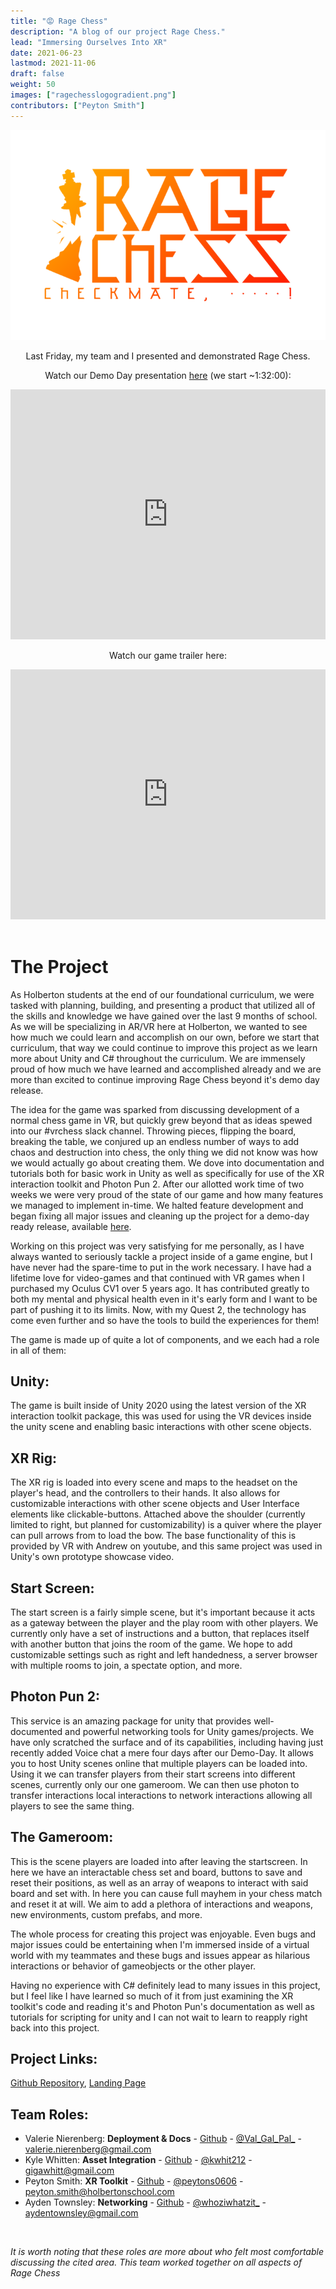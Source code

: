 ```yaml
---
title: "😡 Rage Chess"
description: "A blog of our project Rage Chess."
lead: "Immersing Ourselves Into XR"
date: 2021-06-23
lastmod: 2021-11-06
draft: false
weight: 50
images: ["ragechesslogogradient.png"]
contributors: ["Peyton Smith"]
---
```


<div align="center">
<img src="ragechesslogogradient.png">




Last Friday, my team and I presented and demonstrated Rage Chess.



Watch our Demo Day presentation [here](https://www.youtube.com/watch?v=vbvFjBUNubo) (we start ~1:32:00):



<iframe  width="100%"  height="400px"  src="https://www.youtube.com/embed/vbvFjBUNubo?t=5519"  title="YouTube video player"  frameborder="0"  allow="accelerometer; autoplay; clipboard-write; encrypted-media; gyroscope; picture-in-picture"  allowfullscreen></iframe>



Watch our game trailer here:

<iframe  width="100%"  height="400px"  src="https://www.youtube.com/embed/CHwq2JNkkTU"  title="YouTube video player"  frameborder="0"  allow="accelerometer; autoplay; clipboard-write; encrypted-media; gyroscope; picture-in-picture"  allowfullscreen></iframe>

</div>



<br>



# The Project

As Holberton students at the end of our foundational curriculum, we were tasked with planning, building, and presenting a product that utilized all of the skills and knowledge we have gained over the last 9 months of school. As we will be specializing in AR/VR here at Holberton, we wanted to see how much we could learn and accomplish on our own, before we start that curriculum, that way we could continue to improve this project as we learn more about Unity and C# throughout the curriculum. We are immensely proud of how much we have learned and accomplished already and we are more than excited to continue improving Rage Chess beyond it's demo day release.



The idea for the game was sparked from discussing development of a normal chess game in VR, but quickly grew beyond that as ideas spewed into our #vrchess slack channel. Throwing pieces, flipping the board, breaking the table, we conjured up an endless number of ways to add chaos and destruction into chess, the only thing we did not know was how we would actually go about creating them. We dove into documentation and tutorials both for basic work in Unity as well as specifically for use of the XR interaction toolkit and Photon Pun 2. After our allotted work time of two weeks we were very proud of the state of our game and how many features we managed to implement in-time. We halted feature development and began fixing all major issues and cleaning up the project for a demo-day ready release, available [here](https://github.com/aydentownsley/RageChess).



Working on this project was very satisfying for me personally, as I have always wanted to seriously tackle a project inside of a game engine, but I have never had the spare-time to put in the work necessary. I have had a lifetime love for video-games and that continued with VR games when I purchased my Oculus CV1 over 5 years ago. It has contributed greatly to both my mental and physical health even in it's early form and I want to be part of pushing it to its limits. Now, with my Quest 2, the technology has come even further and so have the tools to build the experiences for them!



The game is made up of quite a lot of components, and we each had a role in all of them:



## Unity:

The game is built inside of Unity 2020 using the latest version of the XR interaction toolkit package, this was used for using the VR devices inside the unity scene and enabling basic interactions with other scene objects.



## XR Rig:

The XR rig is loaded into every scene and maps to the headset on the player's head, and the controllers to their hands. It also allows for customizable interactions with other scene objects and User Interface elements like clickable-buttons. Attached above the shoulder (currently limited to right, but planned for customizability) is a quiver where the player can pull arrows from to load the bow. The base functionality of this is provided by VR with Andrew on youtube, and this same project was used in Unity's own prototype showcase video.



## Start Screen:

The start screen is a fairly simple scene, but it's important because it acts as a gateway between the player and the play room with other players. We currently only have a set of instructions and a button, that replaces itself with another button that joins the room of the game. We hope to add customizable settings such as right and left handedness, a server browser with multiple rooms to join, a spectate option, and more.



## Photon Pun 2:

This service is an amazing package for unity that provides well-documented and powerful networking tools for Unity games/projects. We have only scratched the surface and of its capabilities, including having just recently added Voice chat a mere four days after our Demo-Day. It allows you to host Unity scenes online that multiple players can be loaded into. Using it we can transfer players from their start screens into different scenes, currently only our one gameroom. We can then use photon to transfer interactions local interactions to network interactions allowing all players to see the same thing.



## The Gameroom:

This is the scene players are loaded into after leaving the startscreen. In here we have an interactable chess set and board, buttons to save and reset their positions, as well as an array of weapons to interact with said board and set with. In here you can cause full mayhem in your chess match and reset it at will. We aim to add a plethora of interactions and weapons, new environments, custom prefabs, and more.



The whole process for creating this project was enjoyable. Even bugs and major issues could be entertaining when I'm immersed inside of a virtual world with my teammates and these bugs and issues appear as hilarious interactions or behavior of gameobjects or the other player.



Having no experience with C# definitely lead to many issues in this project, but I feel like I have learned so much of it from just examining the XR toolkit's code and reading it's and Photon Pun's documentation as well as tutorials for scripting for unity and I can not wait to learn to reapply right back into this project.



## Project Links:
[Github Repository](https://github.com/aydentownsley/RageChess), [Landing Page](https://aydentownsley.github.io/RageChess/)

## Team Roles:

 - Valerie Nierenberg: **Deployment & Docs** - [Github](https://github.com/valerienierenberg) - [@Val_Gal_Pal_](https://twitter.com/Val_Gal_Pal_) - valerie.nierenberg@gmail.com
 - Kyle Whitten: **Asset Integration** - [Github](https://github.com/kwhit2) - [@kwhit212](https://twitter.com/kwhit212) - gigawhitt@gmail.com
 - Peyton Smith: **XR Toolkit** - [Github](https://github.com/peytonbrsmith) - [@peytons0606](https://twitter.com/peytons0606) - peyton.smith@holbertonschool.com
 - Ayden Townsley: **Networking** - [Github](https://github.com/aydentownsley) - [@whoziwhatzit_](https://twitter.com/whoziwhatzit_) - aydentownsley@gmail.com

</br>

*It is worth noting that these roles are more about who felt most comfortable discussing the cited area. This team worked together on all aspects of Rage Chess*

